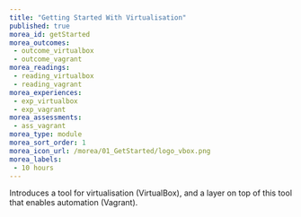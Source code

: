 ```yaml
---
title: "Getting Started With Virtualisation"
published: true
morea_id: getStarted
morea_outcomes:
 - outcome_virtualbox
 - outcome_vagrant
morea_readings:
 - reading_virtualbox
 - reading_vagrant
morea_experiences:
 - exp_virtualbox
 - exp_vagrant
morea_assessments:
 - ass_vagrant
morea_type: module
morea_sort_order: 1
morea_icon_url: /morea/01_GetStarted/logo_vbox.png
morea_labels:
 - 10 hours
---
```

Introduces a tool for virtualisation (VirtualBox), and a layer on top of this tool that enables automation (Vagrant).


<!--
Before deploying a cloud application, it is a good idea to first develop and test it locally. This can be done by first setting up a "private virtual cloud" (PVC for short), with all the machines you want, provisioned with the server software you need, and your application deployed on them.

In this module we introduce `VirtualBox` as one solution for creating your PVC.

Many virtualisation softwares, and VirtualBox in particular, has a graphical user interface. While this may be desirable in some cases, this makes it difficult to automate the creation of your PVC. Therefore, we also introduce `Vagrant`, which functions as a command-line based layer on top of VirtualBox.
-->